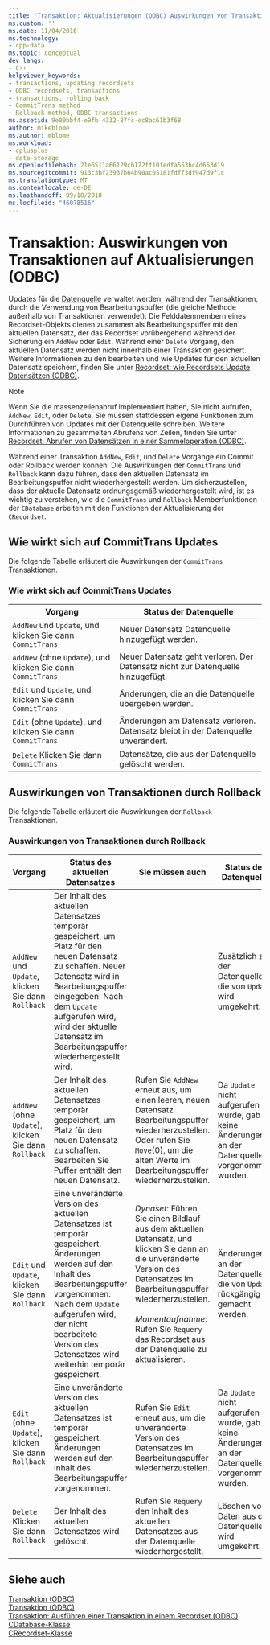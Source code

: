 ```yaml
---
title: 'Transaktion: Aktualisierungen (ODBC) Auswirkungen von Transaktionen | Microsoft-Dokumentation'
ms.custom: ''
ms.date: 11/04/2016
ms.technology:
- cpp-data
ms.topic: conceptual
dev_langs:
- C++
helpviewer_keywords:
- transactions, updating recordsets
- ODBC recordsets, transactions
- transactions, rolling back
- CommitTrans method
- Rollback method, ODBC transactions
ms.assetid: 9e00bbf4-e9fb-4332-87fc-ec8ac61b3f68
author: mikeblome
ms.author: mblome
ms.workload:
- cplusplus
- data-storage
ms.openlocfilehash: 21e6511a66129cb172ff10fedfa563bc4d663d19
ms.sourcegitcommit: 913c3bf23937b64b90ac05181fdff3df947d9f1c
ms.translationtype: MT
ms.contentlocale: de-DE
ms.lasthandoff: 09/18/2018
ms.locfileid: "46078516"
---
```

# <a name="transaction-how-transactions-affect-updates-odbc"></a>Transaktion: Auswirkungen von Transaktionen auf Aktualisierungen (ODBC)

Updates für die [Datenquelle](../../data/odbc/data-source-odbc.md) verwaltet werden, während der Transaktionen, durch die Verwendung von Bearbeitungspuffer (die gleiche Methode außerhalb von Transaktionen verwendet). Die Felddatenmembern eines Recordset-Objekts dienen zusammen als Bearbeitungspuffer mit den aktuellen Datensatz, der das Recordset vorübergehend während der Sicherung ein `AddNew` oder `Edit`. Während einer `Delete` Vorgang, den aktuellen Datensatz werden nicht innerhalb einer Transaktion gesichert. Weitere Informationen zu den bearbeiten und wie Updates für den aktuellen Datensatz speichern, finden Sie unter [Recordset: wie Recordsets Update Datensätzen (ODBC)](../../data/odbc/recordset-how-recordsets-update-records-odbc.md).  
  
> [!NOTE]
>  Wenn Sie die massenzeilenabruf implementiert haben, Sie nicht aufrufen, `AddNew`, `Edit`, oder `Delete`. Sie müssen stattdessen eigene Funktionen zum Durchführen von Updates mit der Datenquelle schreiben. Weitere Informationen zu gesammelten Abrufens von Zeilen, finden Sie unter [Recordset: Abrufen von Datensätzen in einer Sammeloperation (ODBC)](../../data/odbc/recordset-fetching-records-in-bulk-odbc.md).  
  
Während einer Transaktion `AddNew`, `Edit`, und `Delete` Vorgänge ein Commit oder Rollback werden können. Die Auswirkungen der `CommitTrans` und `Rollback` kann dazu führen, dass den aktuellen Datensatz im Bearbeitungspuffer nicht wiederhergestellt werden. Um sicherzustellen, dass der aktuelle Datensatz ordnungsgemäß wiederhergestellt wird, ist es wichtig zu verstehen, wie die `CommitTrans` und `Rollback` Memberfunktionen der `CDatabase` arbeiten mit den Funktionen der Aktualisierung der `CRecordset`.  
  
##  <a name="_core_how_committrans_affects_updates"></a> Wie wirkt sich auf CommitTrans Updates  

Die folgende Tabelle erläutert die Auswirkungen der `CommitTrans` Transaktionen.  
  
### <a name="how-committrans-affects-updates"></a>Wie wirkt sich auf CommitTrans Updates  
  
|Vorgang|Status der Datenquelle|  
|---------------|---------------------------|  
|`AddNew` und `Update`, und klicken Sie dann `CommitTrans`|Neuer Datensatz Datenquelle hinzugefügt werden.|  
|`AddNew` (ohne `Update`), und klicken Sie dann `CommitTrans`|Neuer Datensatz geht verloren. Der Datensatz nicht zur Datenquelle hinzugefügt.|  
|`Edit` und `Update`, und klicken Sie dann `CommitTrans`|Änderungen, die an die Datenquelle übergeben werden.|  
|`Edit` (ohne `Update`), und klicken Sie dann `CommitTrans`|Änderungen am Datensatz verloren. Datensatz bleibt in der Datenquelle unverändert.|  
|`Delete` Klicken Sie dann `CommitTrans`|Datensätze, die aus der Datenquelle gelöscht werden.|  
  
##  <a name="_core_how_rollback_affects_updates"></a> Auswirkungen von Transaktionen durch Rollback  

Die folgende Tabelle erläutert die Auswirkungen der `Rollback` Transaktionen.  
  
### <a name="how-rollback-affects-transactions"></a>Auswirkungen von Transaktionen durch Rollback  
  
|Vorgang|Status des aktuellen Datensatzes|Sie müssen auch|Status der Datenquelle|  
|---------------|------------------------------|-------------------|---------------------------|  
|`AddNew` und `Update`, klicken Sie dann `Rollback`|Der Inhalt des aktuellen Datensatzes temporär gespeichert, um Platz für den neuen Datensatz zu schaffen. Neuer Datensatz wird in Bearbeitungspuffer eingegeben. Nach dem `Update` aufgerufen wird, wird der aktuelle Datensatz im Bearbeitungspuffer wiederhergestellt wird.||Zusätzlich zu der Datenquelle, die von `Update` wird umgekehrt.|  
|`AddNew` (ohne `Update`), klicken Sie dann `Rollback`|Der Inhalt des aktuellen Datensatzes temporär gespeichert, um Platz für den neuen Datensatz zu schaffen. Bearbeiten Sie Puffer enthält den neuen Datensatz.|Rufen Sie `AddNew` erneut aus, um einen leeren, neuen Datensatz Bearbeitungspuffer wiederherzustellen. Oder rufen Sie `Move`(0), um die alten Werte im Bearbeitungspuffer wiederherzustellen.|Da `Update` nicht aufgerufen wurde, gab es keine Änderungen an der Datenquelle vorgenommen wurden.|  
|`Edit` und `Update`, klicken Sie dann `Rollback`|Eine unveränderte Version des aktuellen Datensatzes ist temporär gespeichert. Änderungen werden auf den Inhalt des Bearbeitungspuffer vorgenommen. Nach dem `Update` aufgerufen wird, der nicht bearbeitete Version des Datensatzes wird weiterhin temporär gespeichert.|*Dynaset*: Führen Sie einen Bildlauf aus dem aktuellen Datensatz, und klicken Sie dann an die unveränderte Version des Datensatzes im Bearbeitungspuffer wiederherzustellen.<br /><br /> *Momentaufnahme*: Rufen Sie `Requery` das Recordset aus der Datenquelle zu aktualisieren.|Änderungen an der Datenquelle, die von `Update` rückgängig gemacht werden.|  
|`Edit` (ohne `Update`), klicken Sie dann `Rollback`|Eine unveränderte Version des aktuellen Datensatzes ist temporär gespeichert. Änderungen werden auf den Inhalt des Bearbeitungspuffer vorgenommen.|Rufen Sie `Edit` erneut aus, um die unveränderte Version des Datensatzes im Bearbeitungspuffer wiederherzustellen.|Da `Update` nicht aufgerufen wurde, gab es keine Änderungen an der Datenquelle vorgenommen wurden.|  
|`Delete` Klicken Sie dann `Rollback`|Der Inhalt des aktuellen Datensatzes wird gelöscht.|Rufen Sie `Requery` den Inhalt des aktuellen Datensatzes aus der Datenquelle wiederhergestellt.|Löschen von Daten aus der Datenquelle wird umgekehrt.|  
  
## <a name="see-also"></a>Siehe auch  

[Transaktion (ODBC)](../../data/odbc/transaction-odbc.md)<br/>
[Transaktion (ODBC)](../../data/odbc/transaction-odbc.md)<br/>
[Transaktion: Ausführen einer Transaktion in einem Recordset (ODBC)](../../data/odbc/transaction-performing-a-transaction-in-a-recordset-odbc.md)<br/>
[CDatabase-Klasse](../../mfc/reference/cdatabase-class.md)<br/>
[CRecordset-Klasse](../../mfc/reference/crecordset-class.md)